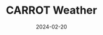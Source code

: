 ---
title: CARROT Weather
type: app
date: 2024-02-20
link: https://www.meetcarrot.com/weather/
tags: ["iOS", "iPadOS", "android", "macOS"]
image: ./images/carrot-weather.png
---